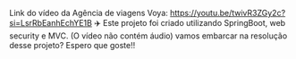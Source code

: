 Link do vídeo da Agência de viagens Voya: https://youtu.be/twivR3ZGy2c?si=LsrRbEanhEchYE1B ✈️ Este projeto foi criado utilizando SpringBoot, web security e MVC. (O vídeo não contém áudio) vamos embarcar na resolução desse projeto? Espero que goste!!
